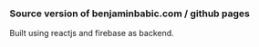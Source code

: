 ### Source version of benjaminbabic.com / github pages

Built using reactjs and firebase as backend.
